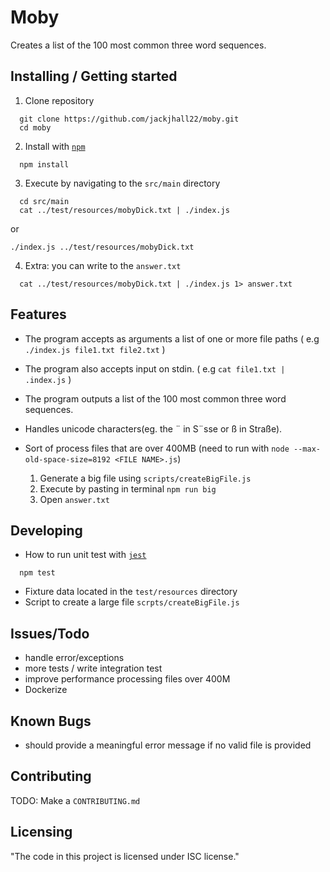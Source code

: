 # Moby 

Creates a list of the 100 most common three word sequences.

## Installing / Getting started

1. Clone repository
  ```shell
    git clone https://github.com/jackjhall22/moby.git
    cd moby
  ```
2. Install with [`npm`](https://www.npmjs.com/)
  ```shell
    npm install
  ```
3. Execute by navigating to the `src/main` directory
  ```shell
    cd src/main 
    cat ../test/resources/mobyDick.txt | ./index.js
  ```
or
  ```shell
  ./index.js ../test/resources/mobyDick.txt
  ```
4. Extra: you can write to the `answer.txt`
  ```shell
    cat ../test/resources/mobyDick.txt | ./index.js 1> answer.txt
  ```

## Features

* The program accepts as arguments a list of one or more file paths ( e.g `./index.js file1.txt file2.txt` )
* The program also accepts input on stdin. ( e.g `cat file1.txt | .index.js` )
* The program outputs a list of the 100 most common three word sequences.
* Handles unicode characters(eg. the ¨ in S¨sse or ß in Straße).
* Sort of process files that are over 400MB (need to run with `node --max-old-space-size=8192 <FILE NAME>.js`)


  1. Generate a big file using `scripts/createBigFile.js`
  2. Execute by pasting in terminal `npm run big`
  3. Open `answer.txt`

## Developing
 * How to run unit test with [`jest`](https://jestjs.io/docs/getting-started)
  ```shell
    npm test
  ```
  * Fixture data located in the `test/resources` directory
  * Script to create a large file `scrpts/createBigFile.js`

## Issues/Todo
  * handle error/exceptions
  * more tests / write integration test
  * improve performance processing files over 400M
  * Dockerize

## Known Bugs
  * should provide a meaningful error message if no valid file is provided

## Contributing

  TODO: Make a `CONTRIBUTING.md` 

## Licensing

"The code in this project is licensed under ISC license."
